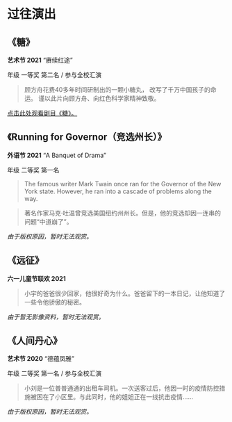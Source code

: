 # 过往演出

## 《糖》

**艺术节 2021** “赓续红途”

年级 一等奖 第二名 / 参与全校汇演

> 顾方舟花费40多年时间研制出的一颗小糖丸， 改写了千万中国孩子的命运。 谨以此片向顾方舟、向红色科学家精神致敬。

[点击此处观看剧目《糖》。](https://www.bilibili.com/video/BV1gR4y137sp)

## 《Running for Governor（竞选州长）》

**外语节 2021** “A Banquet of Drama”

年级 二等奖 第一名

> The famous writer Mark Twain once ran for the Governor of the New York state. However, he ran into a cascade of problems along the way.

> 著名作家马克·吐温曾竞选美国纽约州州长。但是，他的竞选却因一连串的问题“中道崩了”。

*由于版权原因，暂时无法观赏。*

## 《远征》

**六一儿童节联欢 2021**

> 小宇的爸爸很少回家，他很好奇为什么。爸爸留下的一本日记，让他知道了一些令他骄傲的秘密。

*由于暂无影像资料，暂时无法观赏。*

## 《人间丹心》

**艺术节 2020** “德蕴凤雅”

年级 二等奖 第一名 / 参与全校汇演

> 小刘是一位普普通通的出租车司机。一次送客过后，他因一时的疫情防控措施被困在了小区里。与此同时，他的姐姐正在一线抗击疫情……

*由于版权原因，暂时无法观赏。*